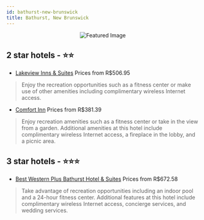 ```yaml
---
id: bathurst-new-brunswick
title: Bathurst, New Brunswick
---
```


<center><img src="https://i.travelapi.com/hotels/22000000/21050000/21043300/21043235/be9ba46a_z.jpg" alt="Featured Image" /></center>


##  2 star hotels - ⭐️⭐️

-    [Lakeview Inns & Suites](https://us.hurb.com/hotels/bathurst/lakeview-inns-suites-JNP-JP990719?cmp=18055) Prices from R$506.95
   > Enjoy the recreation opportunities such as a fitness center or make use of other amenities including complimentary wireless Internet access.
-    [Comfort Inn](https://us.hurb.com/hotels/bathurst/comfort-inn-JNP-JP263079?cmp=18055) Prices from R$381.39
   > Enjoy recreation amenities such as a fitness center or take in the view from a garden. Additional amenities at this hotel include complimentary wireless Internet access, a fireplace in the lobby, and a picnic area.

##  3 star hotels - ⭐️⭐️⭐️

-    [Best Western Plus Bathurst Hotel & Suites](https://us.hurb.com/hotels/bathurst/best-western-plus-bathurst-hotel-suites-JNP-JP720155?cmp=18055) Prices from R$672.58
   > Take advantage of recreation opportunities including an indoor pool and a 24-hour fitness center. Additional features at this hotel include complimentary wireless Internet access, concierge services, and wedding services.
